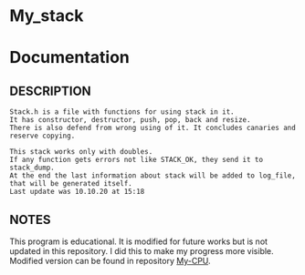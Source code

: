 # My_stack
**Documentation**
=================

**DESCRIPTION**
---------------
    Stack.h is a file with functions for using stack in it.
    It has constructor, destructor, push, pop, back and resize.
    There is also defend from wrong using of it. It concludes canaries and reserve copying.

    This stack works only with doubles.
    If any function gets errors not like STACK_OK, they send it to stack_dump.
    At the end the last information about stack will be added to log_file, that will be generated itself.
    Last update was 10.10.20 at 15:18
    
**NOTES**
---------
This program is educational. It is modified for future works but is not updated in this repository. I did this to make my progress more visible.
Modified version can be found in repository [My-CPU](https://github.com/s-a-v-a-n-n-a/My-CPU).
